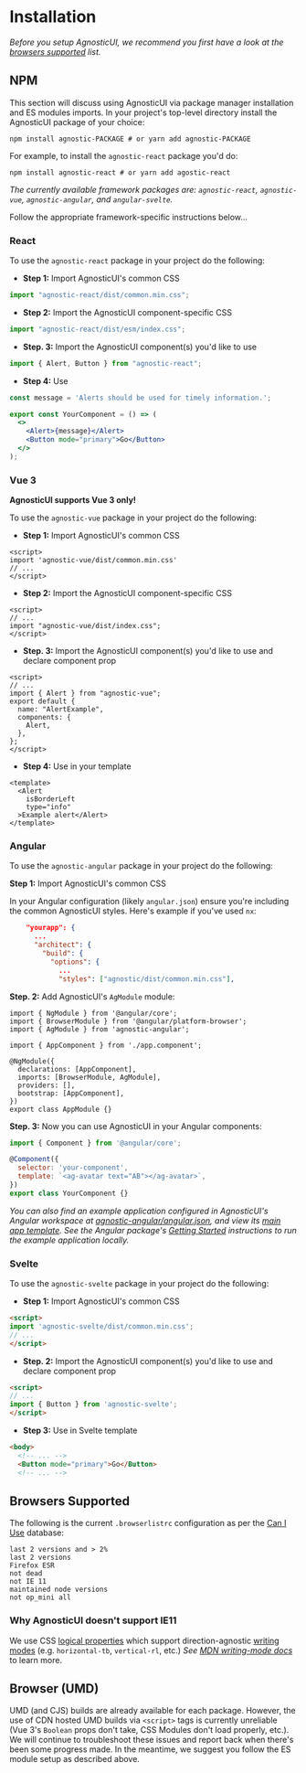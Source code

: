 # Installation

_Before you setup AgnosticUI, we recommend you first have a look at the [browsers supported](#browsers-supported) list._

<div class="mbs16"></div>


<div class="mbs16"></div>

## NPM



<div class="mbs16"></div>

<script>
import "agnostic-vue/dist/index.css";
import { Alert } from "agnostic-vue";

export default {
  components: { Alert }
}
</script>

<div class="mbe16"></div>

This section will discuss using AgnosticUI via package manager installation and ES modules imports. In your project's top-level directory install the AgnosticUI package of your choice:

```shell
npm install agnostic-PACKAGE # or yarn add agnostic-PACKAGE
```

For example, to install the `agnostic-react` package you'd do:

```shell
npm install agnostic-react # or yarn add agostic-react
```

_The currently available framework packages are: `agnostic-react`, `agnostic-vue`, `agnostic-angular`, and `angular-svelte`._

<div class="mbe16"></div>

Follow the appropriate framework-specific instructions below… 

### React 

To use the `agnostic-react` package in your project do the following:

<div class="mbe16"></div>

- **Step 1:** Import AgnosticUI's common CSS

```js
import "agnostic-react/dist/common.min.css";
```

- **Step 2:** Import the AgnosticUI component-specific CSS
```js
import "agnostic-react/dist/esm/index.css";
```

- **Step. 3:** Import the AgnosticUI component(s) you'd like to use

```js
import { Alert, Button } from "agnostic-react";
```

- **Step 4:** Use

```jsx
const message = 'Alerts should be used for timely information.';

export const YourComponent = () => (
  <>
    <Alert>{message}</Alert>
    <Button mode="primary">Go</Button>
  </>
);
```

### Vue 3

**AgnosticUI supports Vue 3 only!**

<div class="mbe24"></div>

To use the `agnostic-vue` package in your project do the following:

<div class="mbe16"></div>

- **Step 1:** Import AgnosticUI's common CSS 

```vue
<script>
import 'agnostic-vue/dist/common.min.css'
// ...
</script>
```

- **Step 2:** Import the AgnosticUI component-specific CSS

```vue
<script>
// ...
import "agnostic-vue/dist/index.css";
</script>
```

- **Step. 3:** Import the AgnosticUI component(s) you'd like to use and declare component prop

```vue
<script>
// ...
import { Alert } from "agnostic-vue";
export default {
  name: "AlertExample",
  components: {
    Alert,
  },
};
</script>
```

- **Step 4:** Use in your template

```vue
<template>
  <Alert
    isBorderLeft
    type="info"
  >Example alert</Alert>
</template>
```

### Angular

To use the `agnostic-angular` package in your project do the following:

<div class="mbe16"></div>

**Step 1:** Import AgnosticUI's common CSS 

<div class="mbe16"></div>

In your Angular configuration (likely `angular.json`) ensure you're including
the common AgnosticUI styles. Here's example if you've used `nx`:

<div class="mbe16"></div>

```json
    "yourapp": {
      ...
      "architect": {
        "build": {
          "options": {
            ...
            "styles": ["agnostic/dist/common.min.css"],
```

<div class="mbe16"></div>

**Step. 2:** Add AgnosticUI's `AgModule` module:

```js{3,9}
import { NgModule } from '@angular/core';
import { BrowserModule } from '@angular/platform-browser';
import { AgModule } from 'agnostic-angular';

import { AppComponent } from './app.component';

@NgModule({
  declarations: [AppComponent],
  imports: [BrowserModule, AgModule],
  providers: [],
  bootstrap: [AppComponent],
})
export class AppModule {}
```

**Step. 3:** Now you can use AgnosticUI in your Angular components:

```js
import { Component } from '@angular/core';

@Component({
  selector: 'your-component',
  template: `<ag-avatar text="AB"></ag-avatar>`,
})
export class YourComponent {}
```

<div class="mbs24"></div>

_You can also find an example application configured in AgnosticUI's Angular workspace at [agnostic-angular/angular.json](https://github.com/AgnosticUI/agnosticui/blob/master/agnostic-angular/angular.json), and view its [main app template](https://github.com/AgnosticUI/agnosticui/blob/master/agnostic-angular/apps/examples/src/app/app.component.html). See the Angular package's [Getting Started](https://github.com/AgnosticUI/agnosticui/tree/master/agnostic-angular#getting-started) instructions to run the example application locally._

<div class="mbe16"></div>

### Svelte

To use the `agnostic-svelte` package in your project do the following:

<div class="mbe16"></div>

- **Step 1:** Import AgnosticUI's common CSS

```html
<script>
import 'agnostic-svelte/dist/common.min.css';
// ...
</script>
```

- **Step. 2:** Import the AgnosticUI component(s) you'd like to use and declare component prop
```html
<script>
// ...
import { Button } from 'agnostic-svelte';
</script>
```

- **Step 3:** Use in Svelte template

```html
<body>
  <!-- ... -->
  <Button mode="primary">Go</Button>
  <!-- ... -->
```

## Browsers Supported

The following is the current `.browserlistrc` configuration as per the [Can I Use](https://caniuse.com/) database:

```shell
last 2 versions and > 2%
last 2 versions
Firefox ESR
not dead
not IE 11
maintained node versions
not op_mini all
```

### Why AgnosticUI doesn't support IE11

We use CSS [logical properties](https://css-tricks.com/css-logical-properties-and-values/) which support <span class="quoted">direction-agnostic</span> [writing modes](https://css-tricks.com/almanac/properties/w/writing-mode/) (e.g. `horizontal-tb`, `vertical-rl`, etc.) _See [MDN writing-mode docs](https://developer.mozilla.org/en-US/docs/Web/CSS/writing-mode)_ to learn more.

## Browser (UMD)

UMD (and CJS) builds are already available for each package. However, the use of CDN hosted UMD builds via `<script>` tags is currently unreliable (Vue 3's `Boolean` props don't take, CSS Modules don't load properly, etc.). We will continue to troubleshoot these issues and report back when there's been some progress made. In the meantime, we suggest you follow the ES module setup as described above.
